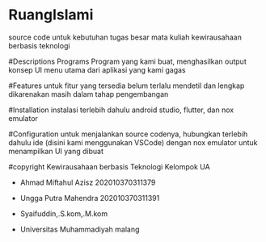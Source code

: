 # RuangIslami
source code untuk kebutuhan tugas besar mata kuliah kewirausahaan berbasis teknologi

#Descriptions Programs
Program yang kami buat, menghasilkan output konsep UI menu utama dari aplikasi yang kami gagas

#Features
untuk fitur yang tersedia belum terlalu mendetil dan lengkap dikarenakan masih dalam tahap pengembangan


#Installation
instalasi terlebih dahulu android studio, flutter, dan nox emulator


#Configuration
untuk menjalankan source codenya, hubungkan terlebih dahulu ide (disini kami menggunakan VSCode) dengan nox emulator untuk menampilkan UI yang dibuat


#copyright 
Kewirausahaan berbasis Teknologi
Kelompok UA
- Ahmad Miftahul Azisz 202010370311379
- Ungga Putra Mahendra 202010370311391


- Syaifuddin,.S.kom,.M.kom
- Universitas Muhammadiyah malang
